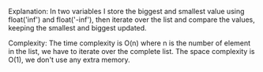 Explanation:In two variables I store the biggest and smallest value using float('inf') and float('-inf'), then iterate over the listand compare the values, keeping the smallest and biggest updated.Complexity:The time complexity is O(n) where n is the number of element in the list, we have to iterate over the complete list.The space complexity is O(1), we don't use any extra memory.